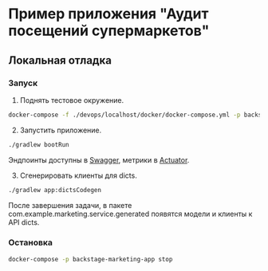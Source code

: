 # Пример приложения "Аудит посещений супермаркетов"

## Локальная отладка
### Запуск
1. Поднять тестовое окружение.
```sh
docker-compose -f ./devops/localhost/docker/docker-compose.yml -p backstage-marketing-app up
```

2. Запустить приложение.
```sh
./gradlew bootRun
```
Эндпоинты доступны в [Swagger](http://localhost:8080/swagger-ui/index.html), метрики в [Actuator](http://localhost:8080/actuator).

3. Сгенерировать клиенты для dicts.
```sh
./gradlew app:dictsCodegen
```
После завершения задачи, в пакете com.example.marketing.service.generated появятся модели и клиенты к API dicts.

### Остановка
```sh
docker-compose -p backstage-marketing-app stop
```
